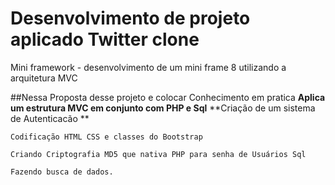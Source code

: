 # Desenvolvimento de projeto aplicado Twitter clone
Mini framework - desenvolvimento de um mini frame 8 utilizando a arquitetura MVC

##Nessa Proposta desse projeto e colocar Conhecimento em pratica 
	**Aplica um estrutura MVC em conjunto com PHP e Sql**
	**Criação de um sistema de Autenticacão **
```	
Codificação HTML CSS e classes do Bootstrap

Criando Criptografia MD5 que nativa PHP para senha de Usuários Sql

Fazendo busca de dados. 
```
	
	
